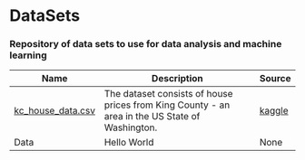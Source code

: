 # DataSets
### Repository of data sets to use for data analysis and machine learning

| Name  | Description | Source |
| ----- | ----------- | ------ |
| [kc_house_data.csv](https://github.com/jiangoz/DataSets/blob/main/kc_house_data.csv)  | The dataset consists of house prices from King County - an area in the US State of Washington. | [kaggle](https://www.kaggle.com/shivachandel/kc-house-data?select=kc_house_data.csv) |
| Data  | Hello World | None |
